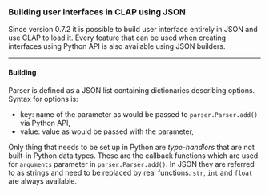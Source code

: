 ### Building user interfaces in CLAP using JSON

Since version 0.7.2 it is possible to build user interface entirely in JSON and
use CLAP to load it.
Every feature that can be used when creating interfaces using Python API is also
available using JSON builders.


----

#### Building

Parser is defined as a JSON list containing dictionaries describing options.
Syntax for options is:

*   key:    name of the parameter as would be passed to `parser.Parser.add()` via
            Python API,
*   value:  value as would be passed with the parameter,

Only thing that needs to be set up in Python are *type-handlers* that are not built-in
Python data types. These are the callback functions which are used for `arguments`
parameter in `parser.Parser.add()`. In JSON they are referred to as strings and need
to be replaced by real functions. `str`, `int` and `float` are always available.
